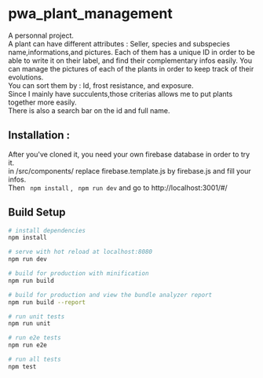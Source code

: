 # pwa_plant_management

A personnal project. </br>
A plant can have different attributes : Seller, species and subspecies name,informations,and pictures. Each of them has a unique ID in order to be able to write it on their label, and find their complementary infos easily. You can manage the pictures of each of the plants in order to keep track of their evolutions. </br>
You can sort them by : Id, frost resistance, and exposure. </br>
Since I mainly have succulents,those criterias allows me to put plants together more easily. </br>
There is also a search bar on the id and full name. </br>

## Installation : 

After you've cloned it, you need your own firebase database in order to try it. </br>
in /src/components/ replace firebase.template.js by firebase.js and fill your infos. </br>
Then ``` npm install``` , ``` npm run dev``` 
and go to http://localhost:3001/#/
## Build Setup

``` bash
# install dependencies
npm install

# serve with hot reload at localhost:8080
npm run dev

# build for production with minification
npm run build

# build for production and view the bundle analyzer report
npm run build --report

# run unit tests
npm run unit

# run e2e tests
npm run e2e

# run all tests
npm test
```
